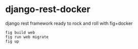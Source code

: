 django-rest-docker
==================

django rest framework ready to rock and roll with fig+docker

    fig build web
    fig run web migrate
    fig up
